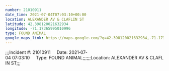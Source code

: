 ```yaml
---
number: 21010911
date_time: 2021-07-04T07:03:10+00:00
location: ALEXANDER AV & CLAFLIN ST
latitude: 42.398120021632934
longitude: -71.17365995010996
type: FOUND ANIMAL
google_maps_link: https://maps.google.com/?q=42.398120021632934,-71.17365995010996
---
```


;;;Incident #: 21010911     Date: 2021‐07‐04 07:03:10     Type: FOUND ANIMAL;;;;;;Location: ALEXANDER AV & CLAFLIN ST;;;
